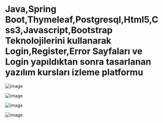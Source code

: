 # Java,Spring Boot,Thymeleaf,Postgresql,Html5,Css3,Javascript,Bootstrap Teknolojilerini kullanarak Login,Register,Error Sayfaları ve Login yapıldıktan sonra tasarlanan yazılım kursları izleme platformu


![image](https://github.com/alpsutug/JavaAndReactLogin/assets/119755534/bc4d4c10-c57e-4c28-bca8-d61cd9f4aaf6)

![image](https://github.com/alpsutug/JavaAndReactLogin/assets/119755534/5acc5ee2-78d7-4854-884a-6067f57f5be8)

![image](https://github.com/alpsutug/JavaAndReactLogin/assets/119755534/a3b3067d-9527-479d-8215-1d3bf704ab45)

![image](https://github.com/alpsutug/SpringBoot-Login-Register-Error-WatchingCourse-/assets/119755534/52ab21f3-55f1-4742-b5ba-8ef9e65c4b1e)

